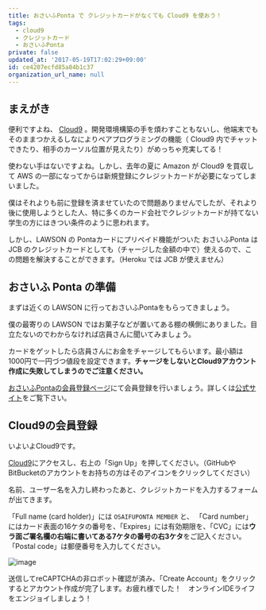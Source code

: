 ```yaml
---
title: おさいふPonta で クレジットカードがなくても Cloud9 を使おう！
tags:
  - cloud9
  - クレジットカード
  - おさいふPonta
private: false
updated_at: '2017-05-19T17:02:29+09:00'
id: ce4207ecfd85a84b1c37
organization_url_name: null
---
```

## まえがき

便利ですよね、 [Cloud9](https://c9.io) 。開発環境構築の手を煩わすこともないし、他端末でもそのままつかえるしなによりペアプログラミングの機能（ Cloud9 内でチャットできたり、相手のカーソル位置が見えたり）がめっちゃ充実してる！

使わない手はないですよね。しかし、去年の夏に Amazon が Cloud9 を買収して AWS の一部になってからは新規登録にクレジットカードが必要になってしまいました。

僕はそれよりも前に登録を済ませていたので問題ありませんでしたが、それより後に使用しようとした人、特に多くのカード会社でクレジットカードが持てない学生の方にはきつい条件のように思われます。

しかし、LAWSON の Pontaカードにプリペイド機能がついた おさいふPonta は JCB のクレジットカードとしても（チャージした金額の中で）使えるので、この問題を解決することができます。（Heroku では JCB が使えません）

## おさいふ Ponta の準備
まずは近くの LAWSON に行っておさいふPontaをもらってきましょう。

僕の最寄りの LAWSON ではお菓子などが置いてある棚の横側にありました。目立たないのでわからなければ店員さんに聞いてみましょう。

カードをゲットしたら店員さんにお金をチャージしてもらいます。最小額は1000円で一円づつ値段を設定できます。**チャージをしないとCloud9アカウント作成に失敗してしまうのでご注意ください。**

[おさいふPontaの会員登録ページ](http://www.osaifuponta.lawson.co.jp/member/register/)にて会員登録を行いましょう。詳しくは[公式サイト](http://www.osaifuponta.lawson.co.jp/member/register/)をご覧下さい。

## Cloud9の会員登録
いよいよCloud9です。

[Cloud9](http://c9.io)にアクセスし、右上の「Sign Up」を押してください。（GitHubやBitBucketのアカウントをお持ちの方はそのアイコンをクリックしてください）

名前、ユーザー名を入力し終わったあと、クレジットカードを入力するフォームが出てきます。

「Full name (card holder)」には `OSAIFUPONTA MEMBER` と、 「Card number」にはカード表面の16ケタの番号を、「Expires」には有効期限を、「CVC」には**ウラ面ご署名欄の右端に書いてある7ケタの番号の右3ケタ**をご記入ください。「Postal code」は郵便番号を入力してください。

![image](https://qiita-image-store.s3.amazonaws.com/0/104663/d1543fd5-051c-75ae-c1ff-099e585708b1.png)

送信してreCAPTCHAの非ロボット確認が済み、「Create Account」をクリックするとアカウント作成が完了します。お疲れ様でした！　オンラインIDEライフをエンジョイしましょう！
